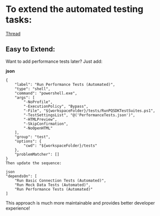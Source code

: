 # To extend the automated testing tasks:

[Thread](https://www.perplexity.ai/search/are-you-familiar-with-the-micr-tC0msPRcTIamksq4U.DkUQ?30=d#61)

## Easy to Extend:
Want to add performance tests later? Just add:

**json**
```
{
    "label": "Run Performance Tests (Automated)",
    "type": "shell",
    "command": "powershell.exe",
    "args": [
        "-NoProfile",
        "-ExecutionPolicy", "Bypass",
        "-File", "${workspaceFolder}/tests/RunPQSDKTestSuites.ps1",
        "-TestSettingsList", "@('PerformanceTests.json')",
        "-HTMLPreview",
        "-SkipConfirmation",
        "-NoOpenHTML"
    ],
    "group": "test",
    "options": {
        "cwd": "${workspaceFolder}/tests"
    },
    "problemMatcher": []
}
Then update the sequence:

json
"dependsOn": [
    "Run Basic Connection Tests (Automated)",
    "Run Mock Data Tests (Automated)",
    "Run Performance Tests (Automated)"
]
```
This approach is much more maintainable and provides better developer experience!